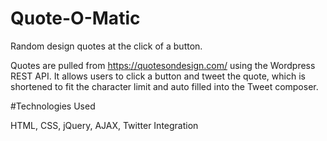 # Quote-O-Matic
Random design quotes at the click of a button.

Quotes are pulled from https://quotesondesign.com/ using the Wordpress REST API. It allows users to click a button and tweet the quote, which is shortened to fit the character limit and auto filled into the Tweet composer.

#Technologies Used

HTML, CSS, jQuery, AJAX, Twitter Integration
